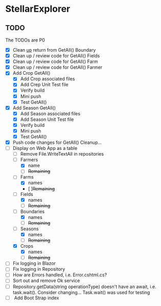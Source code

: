 <link href="css/one.css" rel="stylesheet"></link>

# StellarExplorer

## TODO

 The TODOs <red> are P0 </red>

- [x] Clean <u>up</u> return from GetAll() Boundary
- [x] Clean up / review code for GetAll() Fields
- [x] Clean up / review code for GetAll() Farm
- [x] Clean up / review code for GetAll() Farmer
- [x] Add Crop GetAll()
  - [x] Add Crop associated files
  - [x] Add Crep Unit Test file
  - [x] Verify build
  - [x] Mini push
  - [x] Test GetAll()
- [x] Add Season GetAll()
  - [x] Add Season associated files
  - [x] Add Season Unit Test file
  - [x] Verify build
  - [x] Mini push
  - [x] Test GetAll()
- [x] Push code changes for GetAll() Cleanup...
- [ ] Display on Web App as a table
  - [ ] Remove File.WriteTextAll in repositories
  - [ ] Farmers
    - [x] name
    - [ ] ~~Remaining~~
  - [ ] Farms
    - [x] names
    - [ ]~~Remaining~~
  - [ ] Fields
    - [x] names
    - [ ] ~~Remaining~~
  - [ ] Boundaries
    - [x] names
    - [ ] ~~Remaining~~
  - [ ] Seasons
    - [x] names
    - [ ] ~~Remaining~~
  - [x] Crops
    - [x] names
    - [ ] ~~Remaining~~
- [ ] Fix logging in Blazor
- [ ] Fix logging in Repository
- [ ] How are Errors handled, i.e. Error.cshtml.cs?
- [ ] Sort out and remove Ok service
- [ ] Repository.getData(string operationType) doesn't have an await, i.e. task.wait().  Consider changing... Task.wait() was used for testing
- [ ] <red> Add Boot Strap index </red>